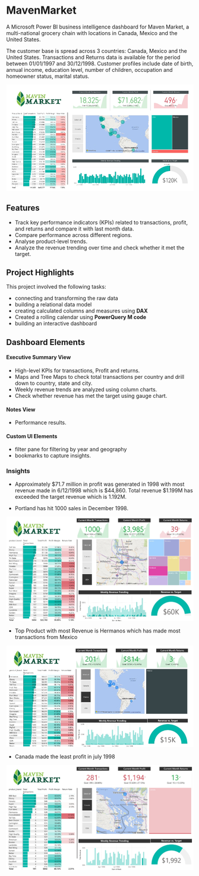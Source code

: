 # MavenMarket

A Microsoft Power BI business intelligence dashboard for Maven Market, a multi-national grocery chain with locations in Canada, Mexico and the United States.

The customer base is spread across 3 countries: Canada, Mexico and the United States. Transactions and Returns data is available for the period between 01/01/1997 and 30/12/1998. Customer profiles include date of birth, annual income, education level, number of children, occupation and homeowner status, marital status. 

<img alt="Maven Market Executive Dashboard" src="./images/screenshots/Topline_Performance.jpeg">

## Features

- Track key performance indicators (KPIs) related to transactions, profit, and returns and compare it with last month data.
- Compare performance across different regions.
- Analyse product-level trends.
- Analyze the revenue trending over time and check whether it met the target.

## Project Highlights

This project involved the following tasks:

- connecting and transforming the raw data 
- building a relational data model
- creating calculated columns and measures using **DAX**
- Created a rolling calendar using **PowerQuery M code**
- building an interactive dashboard

## Dashboard Elements

#### Executive Summary View

- High-level KPIs for transactions, Profit and returns.
- Maps and Tree Maps to check total transactions per country and drill down to country, state and city.
- Weekly revenue trends are analyzed using column charts.
- Check whether revenue has met the target using gauge chart.

#### Notes View

- Performance results.

#### Custom UI Elements

- filter pane for filtering by year and geography
- bookmarks to capture insights.


### Insights

- Approximately $71.7 million in profit was generated in 1998 with most revenue made in 6/12/1998 which is $44,860. Total revenue $1.199M has exceeded the target revenue which is 1.192M.

- Portland has hit 1000 sales in December 1998.

<img src="./images/screenshots/Portland_Sales.jpeg">

- Top Product with most Revenue is Hermanos which has  made most transactions from Mexico

<img src="./images/screenshots/TopProduct_Mexico.jpeg">

- Canada made the least profit in july 1998

<img src="./images/screenshots/LeastProfit_Canada.jpeg">
